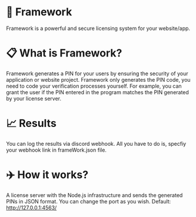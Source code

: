 # 🚀 Framework
Framework is a powerful and secure licensing system for your website/app.


# 📋 What is Framework?
Framework generates a PIN for your users by ensuring the security of your application or website project. Framework only generates the PIN code, you need to code your verification processes yourself. For example, you can grant the user if the PIN entered in the program matches the PIN generated by your license server.

# 📈 Results
You can log the results via discord webhook. All you have to do is, specfiy your webhook link in frameWork.json file.

# ✈️ How it works?
A license server with the Node.js infrastructure and sends the generated PINs in JSON format.
You can change the port as you wish. Default: http://127.0.0.1:4563/
